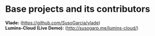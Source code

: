 # Base projects and its contributors
**Vlade:** (https://github.com/SusoGarcia/vlade) <br />
**Lumins-Cloud (Live Demo):** (http://susogarp.me/lumins-cloud/)